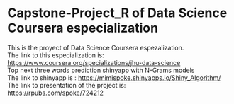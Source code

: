 # Capstone-Project_R of Data Science Coursera especialization  
This is the proyect of Data Science Coursera espezalization.  
The link to this especialization is:  
https://www.coursera.org/specializations/jhu-data-science  
Top next three words prediction shinyapp with N-Grams models  
The link to shinyapp is :
<https://mimispoke.shinyapps.io/Shiny_Algorithm/>  
The link to presentation of the project is:  
<https://rpubs.com/spoke/724212>
